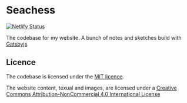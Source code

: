 # Seachess

[![Netlify Status](https://api.netlify.com/api/v1/badges/14e3a79f-5a39-4865-bb1d-105d9f57e4a2/deploy-status)](https://app.netlify.com/sites/flamboyant-archimedes-ce0ec6/deploys)

The codebase for my website. A bunch of notes and sketches build with
[Gatsbyjs](https://gatsbyjs.org).

## Licence

The codebase is licensed under the [MIT licence](./LICENCE).

The website content, texual and images, are licensed under a
[Creative Commons Attribution-NonCommercial 4.0 International License](http://creativecommons.org/licenses/by-nc/4.0/)
